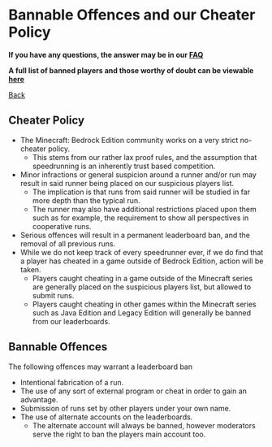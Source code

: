 # Bannable Offences and our Cheater Policy

**If you have any questions, the answer may be in our
[FAQ](https://www.speedrun.com/mcbe/thread/vdv9t)**

**A full list of banned players and those worthy of doubt can be viewable
[here](https://www.speedrun.com/mcbe/thread/5cuo8)**

[Back](../README.md)

## Cheater Policy

* The Minecraft: Bedrock Edition community works on a very strict no-cheater
policy.
	- This stems from our rather lax proof rules, and the assumption that
	speedrunning is an inherently trust based competition.
* Minor infractions or general suspicion around a runner and/or run may result
in said runner being placed on our suspicious players list.
	- The implication is that runs from said runner will be studied in far
	more depth than the typical run.
	- The runner may also have additional restrictions placed upon them such
	as for example, the requirement to show all perspectives in cooperative
	runs.
* Serious offences will result in a permanent leaderboard ban, and the removal
of all previous runs.
* While we do not keep track of every speedrunner ever, if we do find that a
player has cheated in a game outside of Bedrock Edition, action will be taken.
	- Players caught cheating in a game outside of the Minecraft series are
	generally placed on the suspicious players list, but allowed to submit
	runs.
	- Players caught cheating in other games within the Minecraft series
	such as Java Edition and Legacy Edition will generally be banned from
	our leaderboards.

## Bannable Offences

The following offences may warrant a leaderboard ban

* Intentional fabrication of a run.
* The use of any sort of external program or cheat in order to gain an
advantage.
* Submission of runs set by other players under your own name.
* The use of alternate accounts on the leaderboards.
	- The alternate account will always be banned, however moderators serve
	the right to ban the players main account too.
